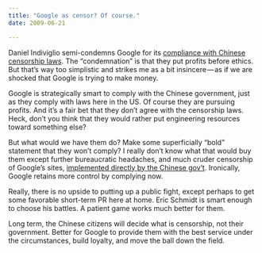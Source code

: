 ```yaml
---
title: "Google as censor? Of course."
date: 2009-06-21

---
```


Daniel Indiviglio semi-condemns Google for its [compliance with Chinese censorship laws](http://business.theatlantic.com/2009/06/google_high_tech_censor.php). The “condemnation” is that they put profits before ethics. But that’s way too simplistic and strikes me as a bit insincere — as if we are shocked that Google is trying to make money.

Google is strategically smart to comply with the Chinese government, just as they comply with laws here in the US. Of course they are pursuing profits. And it’s a fair bet that they don’t agree with the censorship laws. Heck, don’t you think that they would rather put engineering resources toward something else?

But what would we have them do? Make some superficially “bold” statement that they won’t comply? I really don’t know what that would buy them except further bureaucratic headaches, and much cruder censorship of Google’s sites, [implemented directly by the Chinese gov’t](http://en.wikipedia.org/wiki/Internet_censorship_in_the_People%27s_Republic_of_China). Ironically, Google retains more control by complying now.

Really, there is no upside to putting up a public fight, except perhaps to get some favorable short-term PR here at home. Eric Schmidt is smart enough to choose his battles. A patient game works much better for them.

Long term, the Chinese citizens will decide what is censorship, not their government. Better for Google to provide them with the best service under the circumstances, build loyalty, and move the ball down the field.
